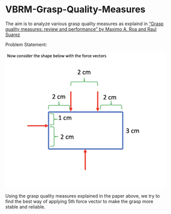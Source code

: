 # VBRM-Grasp-Quality-Measures

The aim is to analyze various grasp quality measures as explaind in 
[“Grasp quality measures: review and performance” by Maximo A. Roa and Raul Suarez](https://link.springer.com/article/10.1007/s10514-014-9402-3)

Problem Statement:

![problem](https://github.com/kt-krutarthtrivedi/VBRM-Grasp-Quality-Measures/blob/main/media/Problem%20Statement.png)

Using the grasp quality measures explained in the paper above, we try to find the best way of applying 5th force vector to make the grasp more stable and reliable.
